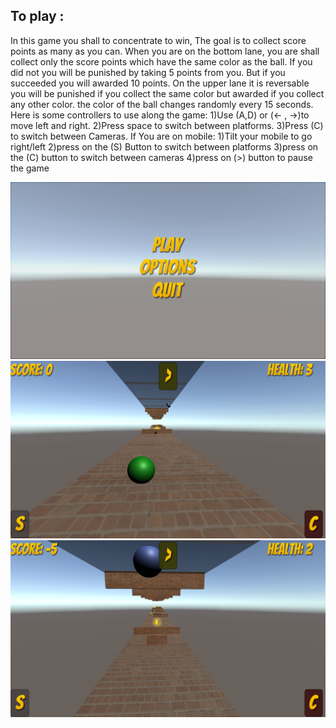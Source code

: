 

 
## To play :
In this game you shall to concentrate to win, The goal is to collect score points as many as you can. 
When you are on the bottom lane, you are shall collect only the score points which have the same color as the ball. If you did not you will be punished by taking  5 points from you. But if you succeeded you will awarded 10 points. 
On the upper lane it is reversable you will be punished if you collect the same color but awarded if you collect any other color. 
the color of the ball changes randomly every 15 seconds.
Here is some controllers to use along the game:
1)Use (A,D) or (<- , ->)to move left and right.
2)Press space to switch between platforms. 
3)Press (C) to switch between Cameras.
If You are on mobile:
1)Tilt your mobile to go right/left
2)press on the (S) Button to switch between platforms
3)press on the (C) button to switch between cameras
4)press on (>) button to pause the game

![pic1](sc1.png)
![pic2](sc2.png)
![pic3](sc3.png)